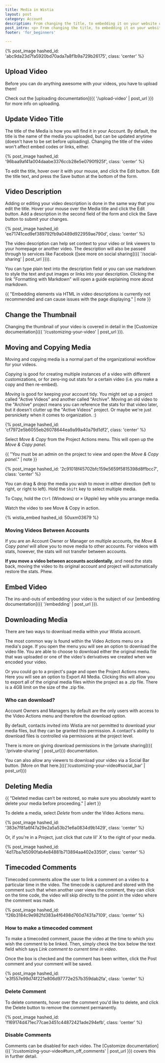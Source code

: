 ```yaml
---
title: Media in Wistia
layout: post
category: Account
description: From changing the title, to embedding it on your website or blog, learn all the functionality for uploaded media here.
post_intro: <p> From changing the title, to embedding it on your website or blog, learn all the functionality for uploaded media here.</p>
footer: 'for_beginners'

---
```


{% post_image hashed_id: 'abc9da23d7fa5920bd70ada7a8f1b9a729b26175', class: 'center' %}

## Upload Video

Before you can do anything awesome with your videos, you have to upload them!

Check out the [uploading documentation]({{ '/upload-video' | post_url }}) for
more info on uploading.

## Update Video Title

The title of the Media is how you will find it in your Account.  By default,
the title is the name of the media you uploaded, but can be updated anytime
(doesn't have to be set before uploading). Changing the title of the video won't
affect embed codes or links, either.

{% post_image hashed_id: '96baa9af41a004daabe3376ccb28e5e0790f925f', class: 'center' %}

To edit the title, hover over it with your mouse, and click the
Edit button. Edit the title text, and press the Save button at the bottom of the form.

## Video Description

Adding or editing your video description is done in the same way that you edit the title.
Hover your mouse over the Media title and click the Edit button. Add a description
in the second field of the form and click the Save button to submit your changes.

{% post_image hashed_id: 'ee71741ced9ef389792fb9a0489d922959ae790d', class: 'center' %}

The video description can help set context to your video or link viewers to your homepage or another video.
The description will also be passed through to services
like Facebook ([see more on social sharing]({{ '/social-sharing' | post_url }})).

You can type plain text into the description field or you can use markdown to style the text and put
images or links into your description. Clicking the link "Formatting with Markdown"
will open a guide explaining more about markdown.

{{ "Embedding elements via HTML in video descriptions is currently not recommended and can cause issues with the page displaying." | note }}

## Change the Thumbnail

Changing the thumbnail of your video is covered in detail in the [Customize documentation]({{ '/customizing-your-video' | post_url }}).

## Moving and Copying Media

Moving and copying media is a normal part of the organizational workflow for
your videos.

*Copying* is good for creating multiple instances of a video with different
customizations, or for zero-ing out stats for a certain video (i.e. you make a
copy and then re-embed).

*Moving* is good for keeping your account tidy. You might set up a project
called "Active Videos" and another called "Archive". Moving an old video to the
"Archive" project means you can reference the stats for that video later, but
it doesn't clutter up the "Active Videos" project. Or maybe we're just
persnickety when it comes to organization. :)

{% post_image hashed_id: 'cf7972e5b6055eb26078644ea9a99a40a79d1df2', class: 'center' %}

Select *Move & Copy* from the <span class="action_menu">Project Actions</span>
menu. This will open up the *Move & Copy panel*.

{{ "You must be an admin on the project to view and open the *Move & Copy panel*." | note }}

{% post_image hashed_id: '2c91018f45702bfc159e5659f5815398d8ffbcc7', class: 'center' %}

You can drag & drop the media you wish to move in either direction (left to
right, or right to left). Hold the `Shift` key to select multiple media.

To Copy, hold the `Ctrl` (Windows) or `⌘` (Apple) key while you arrange media.

Watch the video to see Move & Copy in action.

{% wistia_embed hashed_id: 50uxm03679 %}

### Moving Videos Between Accounts

If you are an Account Owner or Manager on multiple accounts, the *Move & Copy panel* will allow
you to move media to other accounts. For videos with stats, however, the stats
will not transfer between accounts.

**If you move a video between accounts accidentally**, and need the stats back,
moving the video to its original account and project will automatically
restore the stats. Phew.

## Embed Video

The ins-and-outs of embedding your video is the subject of our
[embedding documentation]({{ '/embedding' | post_url }}).

## Downloading Media

There are two ways to download media within your Wistia account.

The most common way is found within the <span class="action_menu">Video Actions</span>
menu on a media's page.
If you open the menu you will see an option to download the video file. You are
able to choose to download either the original media file that was uploaded or
one of the video's derivatives we created when we encoded your video.

Or you could go to a project's page and open the <span class="action_menu">Project Actions</span>
menu.
Here you will see an option to Export All Media. Clicking this will allow you
to export all of the original media files within the project as a .zip file.
There is a 4GB limit on the size of the .zip file.

### Who can download?

Account Owners and Managers by default are the only users with access to the
Video Actions menu and therefore the download option.

By default, contacts invited into Wistia are not permitted to download your
media files, but they can be granted this permission. A contact's ability to
download files is controlled via permissions at the project level.

There is more on giving download permissions in the [private sharing]({{ '/private-sharing' | post_url}})
documentation.

You can also allow any viewers to download your video via a Social Bar button.
[More on that here.]({{'/customizing-your-video#social_bar' | post_url}})

## Deleting Media

{{ "Deleted medias can't be restored, so make sure you absolutely want
to delete your media before proceeding." | alert }}

To delete a media, select *Delete* from under the
<span class="action_menu">Video Actions</span> menu.

{% post_image hashed_id: '383e7f81a6f47a29e2a5a53b21e6a0834d9b1429', class: 'center' %}

Or, if you're in a Project, just click that cute lil' *X* to the right of your
media.

{% post_image hashed_id: '4d17ba7d5090fab4e84881b713894aa402e3350f', class: 'center' %}

## Timecoded Comments

Timecoded comments allow the user to link a comment on a video to a particular
time in the video.  The timecode is captured and stored with the comment such
that when another user views the comment, they can click on the time code, the
video will skip directly to the point in the video where the comment was made.

{% post_image hashed_id: 'f26b3184c9e982fd383a4f6498d760d7431a7109', class: 'center' %}

### How to make a timecoded comment

To make a timecoded comment, pause the video at the time to which you wish the
comment to be linked.  Then, simply check the box below the text field
which says *Link comment to current time in video*.

Once the box is checked and the comment has been written, click the
<span class="faux_button">Post comment</span> and your comment will be saved.

{% post_image hashed_id: 'e3f557e99d74f221e806d97772e257b359dab2fa', class: 'center' %}

### Delete Comment

To delete comments, hover over the comment you'd like to delete, and click
the Delete button to remove the comment permanently.

{% post_image hashed_id: 'f169174d471ec77cae3451c44872421ade294efb', class: 'center' %}

### Disable Comments

Comments can be disabled for each video. The [Customize documentation]({{ '/customizing-your-video#turn_off_comments' | post_url }})
covers this in further detail.

